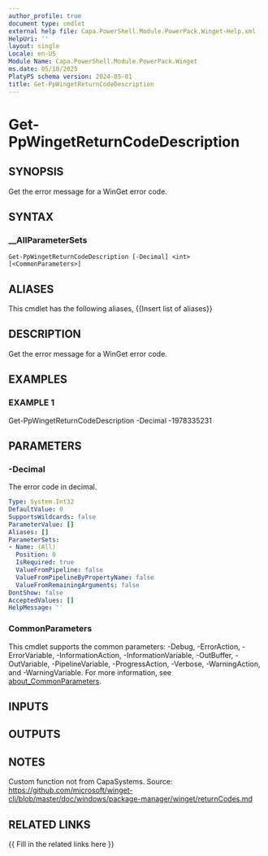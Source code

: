 ```yaml
---
author_profile: true
document type: cmdlet
external help file: Capa.PowerShell.Module.PowerPack.Winget-Help.xml
HelpUri: ''
layout: single
Locale: en-US
Module Name: Capa.PowerShell.Module.PowerPack.Winget
ms.date: 05/10/2025
PlatyPS schema version: 2024-05-01
title: Get-PpWingetReturnCodeDescription
---
```


# Get-PpWingetReturnCodeDescription

## SYNOPSIS

Get the error message for a WinGet error code.

## SYNTAX

### __AllParameterSets

```
Get-PpWingetReturnCodeDescription [-Decimal] <int> [<CommonParameters>]
```

## ALIASES

This cmdlet has the following aliases,
  {{Insert list of aliases}}

## DESCRIPTION

Get the error message for a WinGet error code.

## EXAMPLES

### EXAMPLE 1

Get-PpWingetReturnCodeDescription -Decimal -1978335231

## PARAMETERS

### -Decimal

The error code in decimal.

```yaml
Type: System.Int32
DefaultValue: 0
SupportsWildcards: false
ParameterValue: []
Aliases: []
ParameterSets:
- Name: (All)
  Position: 0
  IsRequired: true
  ValueFromPipeline: false
  ValueFromPipelineByPropertyName: false
  ValueFromRemainingArguments: false
DontShow: false
AcceptedValues: []
HelpMessage: ''
```

### CommonParameters

This cmdlet supports the common parameters: -Debug, -ErrorAction, -ErrorVariable,
-InformationAction, -InformationVariable, -OutBuffer, -OutVariable, -PipelineVariable,
-ProgressAction, -Verbose, -WarningAction, and -WarningVariable. For more information, see
[about_CommonParameters](https://go.microsoft.com/fwlink/?LinkID=113216).

## INPUTS

## OUTPUTS

## NOTES

Custom function not from CapaSystems.
Source: https://github.com/microsoft/winget-cli/blob/master/doc/windows/package-manager/winget/returnCodes.md


## RELATED LINKS

{{ Fill in the related links here }}

